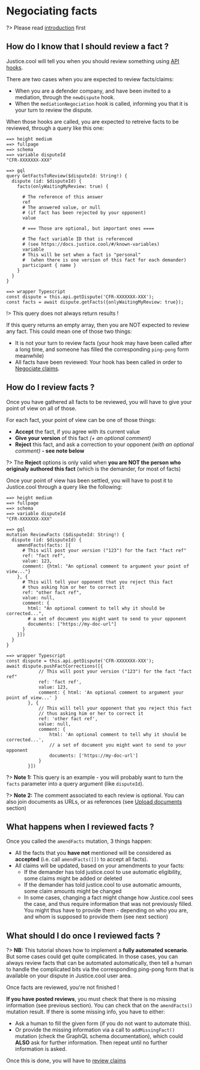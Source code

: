 # Negociating facts

?> Please read [introduction](/mediation/negociation/intro.md) first


## How do I know that I should review a fact ?

Justice.cool will tell you when you should review something using [API hooks](/general/hooks.md).

There are two cases when you are expected to review facts/claims:

-  When you are a defender company, and have been invited to a mediation, through the `newDispute` hook.
-  When the `mediationNegociation` hook is called, informing you that it is your turn to review the dispute.

When those hooks are called, you are expected to retreive facts to be reviewed, through a query like this one:


```playground
==> height medium
==> fullpage
==> schema
==> variable disputeId
"CFR-XXXXXXX-XXX"

==> gql
query GetFactsToReview($disputeId: String!) {
  dispute (id: $disputeId) {
    facts(onlyWaitingMyReview: true) {

      # The reference of this answer
      ref
      # The answered value, or null
      # (if fact has been rejected by your opponent)
      value

      # === Those are optional, but important ones ====

      # The fact variable ID that is referenced
      # (see https://docs.justice.cool/#/known-variables)
      variable
      # This will be set when a fact is "personal"
      #  (when there is one version of this fact for each demander)
      participant { name }
    }
  }
}

==> wrapper Typescript
const dispute = this.api.getDispute('CFR-XXXXXXX-XXX');
const facts = await dispute.getFacts({onlyWaitingMyReview: true});
```

!> This query does not always return results !

If this query returns an empty array, then you are NOT expected to review any fact. This could mean one of those two things:

- It is not your turn to review facts (your hook may have been called after a long time, and someone has filled the corresponding `ping-pong` form meanwhile)
- All facts have been reviewed: Your hook has been called in order to [Negociate claims](/mediation/negociation/claims.md).



## How do I review facts ?

Once you have gathered all facts to be reviewed, you will have to give your point of view on all of those.

For each fact, your point of view can be one of those things:


- **Accept** the fact, if you agree with its current value
- **Give your version** of this fact *(+ an optional comment)*
- **Reject** this fact, and ask a correction to your opponent *(with an optional comment)* **- see note below**

?> The **Reject** options is only valid when **you are NOT the person who originaly authored this fact** (which is the demander, for most of facts)


Once your point of view has been settled, you will have to post it to Justice.cool through a query like the following:


```playground
==> height medium
==> fullpage
==> schema
==> variable disputeId
"CFR-XXXXXXX-XXX"

==> gql
mutation ReviewFacts ($disputeId: String!) {
  dispute (id: $disputeId) {
    amendFacts(facts: [{
      # This will post your version ("123") for the fact "fact ref"
      ref: "fact ref",
      value: 123,
      comment: {html: "An optional comment to argument your point of view..."}
    }, {
      # This will tell your opponent that you reject this fact
      # thus asking him or her to correct it
      ref: "other fact ref",
      value: null,
      comment: {
        html: "An optional comment to tell why it should be corrected...",
        # a set of document you might want to send to your opponent
        documents: ["https://my-doc-url"]
      }
    }])
  }
}

==> wrapper Typescript
const dispute = this.api.getDispute('CFR-XXXXXXX-XXX');
await dispute.pushFactCorrections([{
            // This will post your version ("123") for the fact "fact ref"
            ref: 'fact ref',
            value: 123,
            comment: { html: 'An optional comment to argument your point of view...' }
        }, {
            // This will tell your opponent that you reject this fact
            // thus asking him or her to correct it
            ref: 'other fact ref',
            value: null,
            comment: {
                html: 'An optional comment to tell why it should be corrected...',
                // a set of document you might want to send to your opponent
                documents: ['https://my-doc-url']
            }
        }])

```


?> **Note 1:** This query is an example - you will probably want to turn the `facts` parameter into a query argument (like `disputeId`).

?> **Note 2:** The comment associated to each review is optional. You can also join documents as URLs, or as references (see [Upload documents](/general/documents.md) section)


## What happens when I reviewed facts ?

Once you called the `amendFacts` mutation, 3 things happen:

- All the facts that you **have not** mentioned will be considered as **accepted** (i.e. call `amendFacts([])` to accept all facts).
- All claims will be updated, based on your amendments to your facts:
  * If the demander has told justice.cool to use automatic eligibility, some claims might be added or deleted
  * If the demander has told justice.cool to use automatic amounts, some claim amounts might be changed
  * In some cases, changing a fact might change how Justice.cool sees the case, and thus require information that was not previously filled.
    You might thus have to provide them - depending on who you are, and whom is supposed to provide them (see next section)



## What should I do once I reviewed facts ?

?> **NB:** This tutorial shows how to implement a **fully automated scenario**. But some cases could get quite complicated. In those cases, you can always review facts that can be automated automatically, then tell a human to handle the complicated bits via the corresponding ping-pong form that is available on your dispute in Justice.cool user area.

Once facts are reviewed, you're not finished !

**If you have posted reviews**, you must check that there is no missing information (see previous section).
   You can check that on the `amendFacts()` mutation result. If there is some missing info, you have to either:
- Ask a human to fill the given form (if you do not want to automate this).
- Or provide the missing information via a call to `addMissingFact()` mutation (check the GraphQL schema documentation), which could **ALSO** ask for further information. Then repeat until no further information is asked.


Once this is done, you will have to [review claims](/mediation/negociation/claims.md)